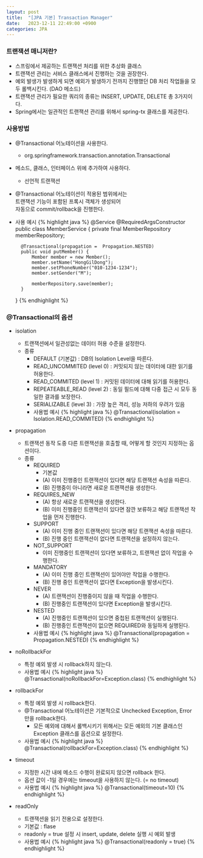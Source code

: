 ```yaml
---
layout: post
title:  "[JPA 기본] Transaction Manager"
date:   2023-12-11 22:49:00 +0900
categories: JPA
---
```


### 트랜잭션 매니저란?

- 스프링에서 제공하는 트랜잭션 처리를 위한 추상화 클래스
- 트랜잭션 관리는 서비스 클래스에서 진행하는 것을 권장한다.
- 예외 발생가 발생하게 되면 예외가 발생하기 전까지 진행했던 DB 처리 작업들을 모두 롤백시킨다. (DAO 메소드)
- 트랜잭션 관리가 필요한 쿼리의 종류는 INSERT, UPDATE, DELETE 총 3가지이다.
- Spring에서는 일관적인 트랜잭션 관리를 위해서 spring-tx 클래스를 제공한다.

### 사용방법

- @Transactional 어노테이션을 사용한다.
    - org.springframework.transaction.annotation.Transactional
- 메소드, 클래스, 인터페이스 위에 추가하여 사용하다.
    - 선언적 트랜잭션
- @Transactional 어노테이션이 적용된 범위에서는  
트랜잭션 기능이 포함된 프록시 객체가 생성되어  
자동으로 commit/rollback을 진행한다.
- 사용 예시
    {% highlight java %}
    @Service
    @RequiredArgsConstructor
    public class MemberService {
        private final MemberRepository memberRepository;

        @Transactional(propagation =  Propagation.NESTED)
        public void putMember() {
            Member member = new Member();
            member.setName("HongGilDong");
            member.setPhoneNumber("010-1234-1234");
            member.setGender("M");

            memberRepository.save(member);
        }
    }
    {% endhighlight %}

### @Transactional의 옵션

- isolation
    - 트랜잭션에서 일관성없는 데이터 허용 수준을 설정한다.
    - 종류
        - DEFAULT (기본값) : DB의 lsolation Level을 따른다.
        - READ_UNCOMMITED (level 0) : 커밋되지 않는 데이터에 대한 읽기를 허용한다.
        - READ_COMMITED (level 1) : 커밋된 데이터에 대해 읽기를 허용한다.
        - REPEATEABLE_READ (level 2) : 동일 필드에 대해 다중 접근 시 모두 동일한 결과를 보장한다.
        - SERIALIZABLE (level 3) : 가장 높은 격리, 성능 저하의 우려가 있음
        - 사용법 예시
            {% highlight java %}
            @Transactional(isolation =  Isolation.READ_COMMITED)
            {% endhighlight %}

- propagation
    - 트랜잭션 동작 도중 다른 트랜잭션을 호출할 때, 어떻게 할 것인지 지정하는 옵션이다.
    - 종류
        - REQUIRED
            - 기본값
            - (A) 이미 진행중인 트랜잭션이 있다면 해당 트랜잭션 속성을 따른다.
            - (B) 진행중이 아니라면 새로운 트랜잭션을 생성한다.
        - REQUIRES_NEW
            - (A) 항상 새로운 트랜잭션을 생성한다.
            - (B) 이미 진행중인 트랜잭션이 있다면 잠깐 보류하고 해당 트랜잭션 작업을 먼저 진행한다.
        - SUPPORT
            - (A) 이미 진행 중인 트랜잭션이 있다면 해당 트랜잭션 속성을 따른다.
            - (B) 진행 중인 트랜잭션이 없다면 트랜잭션을 설정하지 않는다.
        - NOT_SUPPORT
            - 이미 진행중인 트랜잭션이 있다면 보류하고, 트랜잭션 없이 작업을 수행한다.
        - MANDATORY
            - (A) 이미 진행 중인 트랜잭션이 있어야만 작업을 수행한다.
            - (B) 진행 중인 트랜잭션이 없다면 Exception을 발생시킨다.
        - NEVER
            - (A) 트랜잭션이 진행중이지 않을 때 작업을 수행한다.
            - (B) 진행중인 트랜잭션이 있다면 Exception을 발생시킨다.
        - NESTED
            - (A) 진행중인 트랜잭션이 있으면 중첩된 트랜잭션이 실행된다.
            - (B) 진행중인 트랜잭션이 없으면 REQUIRED와 동일하게 실행된다.
        - 사용법 예시
        {% highlight java %}
        @Transactional(propagation =  Propagation.NESTED)
        {% endhighlight %}

- noRollbackFor
    - 특정 예외 발생 시 rollback하지 않는다.
    - 사용법 예시
        {% highlight java %}
        @Transactional(noRollbackFor=Exception.class)
        {% endhighlight %}

- rollbackFor
    - 특정 예외 발생 시 rollback한다.
    - @Transactional 어노테이션은 기본적으로 Unchecked Exception, Error 만을 rollback한다.
        - 모든 예외에 대해서 롤백시키기 위해서는 모든 예외의 기본 클래스인 Exception 클래스를 옵션으로 설정한다.
    - 사용법 예시
        {% highlight java %}
        @Transactional(rollbackFor=Exception.class)
        {% endhighlight %}

- timeout
    - 지정한 시간 내에 메소드 수행이 완료되지 않으면 rollback 한다.
    - 옵션 값이 -1일 경우에는 timeout을 사용하지 않는다. (= no timeout)
    - 사용법 예시
        {% highlight java %}
        @Transactional(timeout=10)
        {% endhighlight %}

- readOnly
    - 트랜잭션을 읽기 전용으로 설정한다.
    - 기본값 : flase
    - readonly = true 설정 시 insert, update, delete 실행 시 예외 발생
    - 사용법 예시
        {% highlight java %}
        @Transactional(readonly = true)
        {% endhighlight %}